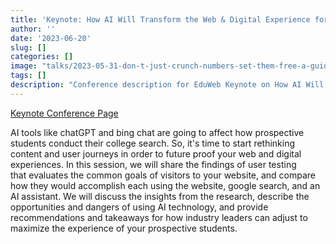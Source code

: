 ```yaml
---
title: 'Keynote: How AI Will Transform the Web & Digital Experience for Your Prospects'
author: ''
date: '2023-06-20'
slug: []
categories: []
image: "talks/2023-05-31-don-t-just-crunch-numbers-set-them-free-a-guide-to-data-empowerment/images/dc.jpg" 
tags: []
description: "Conference description for EduWeb Keynote on How AI Will Transform the Web & Digital Experience for Your Prospects"
---
```


[Keynote Conference Page](https://www.eduwebsummit.com/2023-schedule-at-a-glance)

AI tools like chatGPT and bing chat are going to affect how prospective students conduct their college search. So, it's time to start rethinking content and user journeys in order to future proof your web and digital experiences. In this session, we will share the findings of user testing that evaluates the common goals of visitors to your website, and compare how they would accomplish each using the website, google search, and an AI assistant. We will discuss the insights from the research, describe the opportunities and dangers of using AI technology, and provide recommendations and takeaways for how industry leaders can adjust to maximize the experience of your prospective students.
